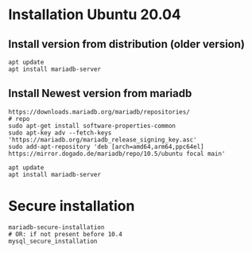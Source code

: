 # Installation Ubuntu 20.04 

## Install version from distribution (older version)

```
apt update
apt install mariadb-server 

```

## Install Newest version from mariadb

```
https://downloads.mariadb.org/mariadb/repositories/
# repo 
sudo apt-get install software-properties-common
sudo apt-key adv --fetch-keys 'https://mariadb.org/mariadb_release_signing_key.asc'
sudo add-apt-repository 'deb [arch=amd64,arm64,ppc64el] https://mirror.dogado.de/mariadb/repo/10.5/ubuntu focal main'

apt update
apt install mariadb-server 

```

# Secure installation 

```
mariadb-secure-installation 
# OR: if not present before 10.4 
mysql_secure_installation 
```
